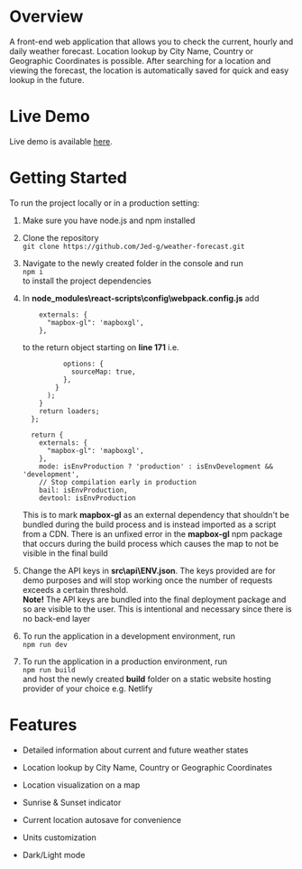 # Overview
A front-end web application that allows you to check the current, hourly and daily weather forecast. Location lookup by City Name, Country or Geographic Coordinates is possible. After searching for a location and viewing the forecast, the location is automatically saved for quick and easy lookup in the future.
# Live Demo
Live demo is available [here](https://weather.jgolebiewski.com).
# Getting Started
To run the project locally or in a production setting:
1. Make sure you have node.js and npm installed

2. Clone the repository  
`git clone https://github.com/Jed-g/weather-forecast.git`
3. Navigate to the newly created folder in the console and run  
`npm i`  
to install the project dependencies
4. In **node_modules\react-scripts\config\webpack.config.js** add  
    ```
        externals: {
          "mapbox-gl": 'mapboxgl',
        },
    ```
    to the return object starting on **line 171** i.e.
    ```
              options: {
                sourceMap: true,
              },
            }
          );
        }
        return loaders;
      };
    
      return {
        externals: {
          "mapbox-gl": 'mapboxgl',
        },
        mode: isEnvProduction ? 'production' : isEnvDevelopment && 'development',
        // Stop compilation early in production
        bail: isEnvProduction,
        devtool: isEnvProduction
    ```
    This is to mark **mapbox-gl** as an external dependency that shouldn't be bundled during the build process and is instead imported as a script from a CDN. There is an unfixed error in the **mapbox-gl** npm package that occurs during the build process which causes the map to not be visible in the final build
5. Change the API keys in **src\api\ENV.json**. The keys provided are for demo purposes and will stop working once the number of requests exceeds a certain threshold.  
**Note!** The API keys are bundled into the final deployment package and so are visible to the user. This is intentional and necessary since there is no back-end layer
7. To run the application in a development environment, run  
`npm run dev`
8. To run the application in a production environment, run  
`npm run build`  
and host the newly created **build** folder on a static website hosting provider of your choice e.g. Netlify
# Features
- Detailed information about current and future weather states

- Location lookup by City Name, Country or Geographic Coordinates

- Location visualization on a map

- Sunrise & Sunset indicator

- Current location autosave for convenience

- Units customization

- Dark/Light mode
